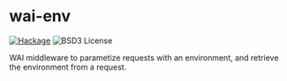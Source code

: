 # wai-env

[![Hackage](https://img.shields.io/hackage/v/wai-env.svg?style=flat)](http://hackage.haskell.org/package/wai-env)
![BSD3 License](http://img.shields.io/badge/license-BSD3-brightgreen.svg)

WAI middleware to parametize requests with an environment, and retrieve the environment from a request.
